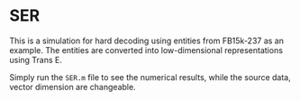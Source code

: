# SER
This is a simulation for hard decoding using entities from FB15k-237 as an example. The entities are converted into low-dimensional representations using Trans E.

Simply run the `SER.m` file to see the numerical results, while the source data, vector dimension are changeable. 
